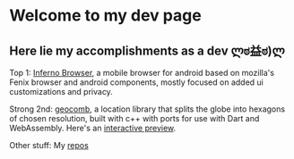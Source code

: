# Welcome to my dev page

## Here lie my accomplishments as a dev ლಠ益ಠ)ლ

Top 1: [Inferno Browser](https://github.com/shmibblez/Inferno), a mobile browser for android based on mozilla's Fenix browser and android components, mostly focused on added ui customizations and privacy.

Strong 2nd: [geocomb](https://github.com/shmibblez/geocomb-cpp), a location library that splits the globe into hexagons of chosen resolution, built with c++ with ports for use with Dart and WebAssembly. Here's an [interactive preview](https://codesandbox.io/p/sandbox/hex-map-dev-z0qc0?file=%2Fsrc%2Fsketch.ts%3A49%2C24).

Other stuff: My [repos](https://github.com/shmibblez?tab=repositories)
